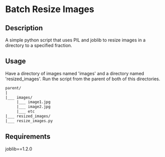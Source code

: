 # Batch Resize Images

## Description

A simple python script that uses PIL and joblib to resize images in a directory to a specified fraction.

## Usage

Have a directory of images named 'images' and a directory named 'resized_images'. Run the script from the parent of both of this directories.

```txt
parent/
|
|___ images/
     |___ image1.jpg
     |___ image2.jpg
     |___ etc
|___ resized_images/
|___ resize_images.py
```

## Requirements

joblib==1.2.0
